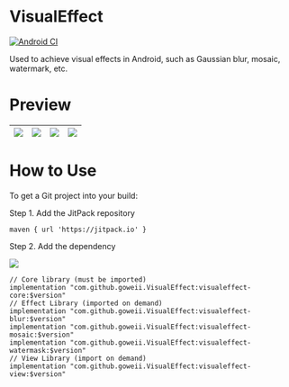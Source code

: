 # VisualEffect

[![Android CI](https://github.com/goweii/VisualEffect/actions/workflows/android.yml/badge.svg?branch=master)](https://github.com/goweii/VisualEffect/actions/workflows/android.yml)

Used to achieve visual effects in Android, such as Gaussian blur, mosaic, watermark, etc.

# Preview

| ![](https://s1.ax1x.com/2022/03/13/bb1vZj.gif) | ![](https://s1.ax1x.com/2022/03/13/bb3piq.gif) | ![](https://s1.ax1x.com/2022/03/13/bb1zon.gif) | ![](https://s1.ax1x.com/2022/03/13/bb3CWV.gif) |
| ---- | ---- | ---- | ---- |

# How to Use

To get a Git project into your build:

Step 1. Add the JitPack repository

```
maven { url 'https://jitpack.io' }
```
  
Step 2. Add the dependency

[![](https://jitpack.io/v/goweii/VisualEffect.svg)](https://jitpack.io/#goweii/VisualEffect)

```
// Core library (must be imported)
implementation "com.github.goweii.VisualEffect:visualeffect-core:$version"
// Effect Library (imported on demand)
implementation "com.github.goweii.VisualEffect:visualeffect-blur:$version"
implementation "com.github.goweii.VisualEffect:visualeffect-mosaic:$version"
implementation "com.github.goweii.VisualEffect:visualeffect-watermask:$version"
// View Library (import on demand)
implementation "com.github.goweii.VisualEffect:visualeffect-view:$version"
```
